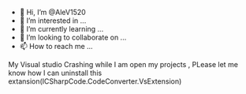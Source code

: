 - 👋 Hi, I’m @AleV1520
- 👀 I’m interested in ...
- 🌱 I’m currently learning ...
- 💞️ I’m looking to collaborate on ...
- 📫 How to reach me ...

<!---
AleV1520/AleV1520 is a ✨ special ✨ repository because its `README.md` (this file) appears on your GitHub profile.
You can click the Preview link to take a look at your changes.
--->
My Visual studio Crashing while I am open my projects , PLease let me know how I can uninstall this extansion(ICSharpCode.CodeConverter.VsExtension)
